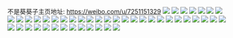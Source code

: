 不是葵葵子主页地址: https://weibo.com/u/7251151329 
![](https://wx4.sinaimg.cn/mw2000/007UJ5HHly1h95w85uo2ej31in20uhdt.jpg) 
![](https://wx4.sinaimg.cn/mw2000/007UJ5HHly1h95w852i6nj31qm2bhx6p.jpg) 
![](https://wx4.sinaimg.cn/mw2000/007UJ5HHly1h62jbco4o0j30jz0tyzko.jpg) 
![](https://wx4.sinaimg.cn/mw2000/007UJ5HHly1h62jbdrs3tj30pw13ngur.jpg) 
![](https://wx4.sinaimg.cn/mw2000/007UJ5HHly1h62jbeqa4wj30rv15tmy9.jpg) 
![](https://wx4.sinaimg.cn/mw2000/007UJ5HHly1h62jbfh7fej30yz1ggqgn.jpg) 
![](https://wx4.sinaimg.cn/mw2000/007UJ5HHly1h62jbgmqfrj30wo17l0ty.jpg) 
![](https://wx4.sinaimg.cn/mw2000/007UJ5HHly1h62jbbyo5zj30yb1fgmz5.jpg) 
![](https://wx4.sinaimg.cn/mw2000/007UJ5HHly1h4xzh1guypj31t62ew7wh.jpg) 
![](https://wx4.sinaimg.cn/mw2000/007UJ5HHly1h4xzgzoaphj31j821nqv5.jpg) 
![](https://wx4.sinaimg.cn/mw2000/007UJ5HHly1h4vndugggqj32c0340e83.jpg) 
![](https://wx4.sinaimg.cn/mw2000/007UJ5HHly1h4vndwcddbj324z2u4x6q.jpg) 
![](https://wx4.sinaimg.cn/mw2000/007UJ5HHly1h4vndsju8jj31f71w9e81.jpg) 
![](https://wx4.sinaimg.cn/mw2000/007UJ5HHly1h4vndy6qpsj31vs2iekjl.jpg) 
![](https://wx4.sinaimg.cn/mw2000/007UJ5HHly1h4tthvuedmj30wg1l07c5.jpg) 
![](https://wx4.sinaimg.cn/mw2000/007UJ5HHly1h4ntr676ucj30kz0ry782.jpg) 
![](https://wx4.sinaimg.cn/mw2000/007UJ5HHly1h3k9jrhpd4j32c03404qq.jpg) 
![](https://wx4.sinaimg.cn/mw2000/007UJ5HHly1h3i6fzq36vj32c033vx6q.jpg) 
![](https://wx4.sinaimg.cn/mw2000/007UJ5HHly1h3i6g5pp0yj32c033vnpe.jpg) 
![](https://wx4.sinaimg.cn/mw2000/007UJ5HHly1h3i6gki1s8j30wh15n104.jpg) 
![](https://wx4.sinaimg.cn/mw2000/007UJ5HHly1h2j9opomiaj31w02io1ky.jpg) 
![](https://wx4.sinaimg.cn/mw2000/007UJ5HHly1h2j9oqbm9lj30l80sgdjt.jpg) 
![](https://wx4.sinaimg.cn/mw2000/007UJ5HHly1h003ngqvo1j30tz18fn5k.jpg) 
![](https://wx4.sinaimg.cn/mw2000/007UJ5HHly1gubg6x9nyfj61oi28nnjp02.jpg) 
![](https://wx4.sinaimg.cn/mw2000/007UJ5HHly1gubg6ygz6gj61oi2iqx1s02.jpg) 
![](https://wx4.sinaimg.cn/mw2000/007UJ5HHly1gubg70jdhpj61oi28o7rz02.jpg) 
![](https://wx4.sinaimg.cn/mw2000/007UJ5HHly1gubg71rkloj61oi2iqh9p02.jpg) 
![](https://wx4.sinaimg.cn/mw2000/007UJ5HHly1gubg73exk6j61oi28oh8702.jpg) 
![](https://wx4.sinaimg.cn/mw2000/007UJ5HHly1gubg76c2lgj623u2t4kjl02.jpg) 
![](https://wx4.sinaimg.cn/mw2000/007UJ5HHly1gubg7a7lcbj63344mohdw02.jpg) 
![](https://wx4.sinaimg.cn/mw2000/007UJ5HHly1gubg7em8iqj63344mokjn02.jpg) 
![](https://wx4.sinaimg.cn/mw2000/007UJ5HHly1gubg7ffvz4j618y1nyqg402.jpg) 
![](https://wx4.sinaimg.cn/mw2000/007UJ5HHly1gtqeo1pf8nj61jk1jknij02.jpg) 
![](https://wx4.sinaimg.cn/mw2000/007UJ5HHly1gtqeo3cwigj61jk1jknnv02.jpg) 
![](https://wx4.sinaimg.cn/mw2000/007UJ5HHly1gtqeo4yexij61jk1jk7u002.jpg) 
![](https://wx4.sinaimg.cn/mw2000/007UJ5HHly1gtqeo6nbx3j61jk1jk7wh02.jpg) 
![](https://wx4.sinaimg.cn/mw2000/007UJ5HHly1gtqeo88lqhj61jk1jk4qp02.jpg) 
![](https://wx4.sinaimg.cn/mw2000/007UJ5HHly1gtqeo9l5gxj61jk1jkkbx02.jpg) 
![](https://wx4.sinaimg.cn/mw2000/007UJ5HHly1gtgmsu8izuj60u018wai402.jpg) 
![](https://wx4.sinaimg.cn/mw2000/007UJ5HHly1gtgmsws05cj60u018w12s02.jpg) 
![](https://wx4.sinaimg.cn/mw2000/007UJ5HHly1gsz61lqi2zj30re0sgdik.jpg) 
![](https://wx4.sinaimg.cn/mw2000/007UJ5HHly1gsz61mco3hj30u018u0xu.jpg) 
![](https://wx4.sinaimg.cn/mw2000/007UJ5HHly1gqizs9rf6mj32c0340qv7.jpg) 
![](https://wx4.sinaimg.cn/mw2000/007UJ5HHly1gqizsf26crj32c02c0kjn.jpg) 
![](https://wx4.sinaimg.cn/mw2000/007UJ5HHly1gqizsl4s2xj321t20yqv8.jpg) 
